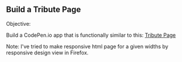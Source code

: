 
## Build a Tribute Page

Objective: 

Build a CodePen.io app that is functionally similar to this: [Tribute Page](http://codepen.io/FreeCodeCamp/full/wMQrXV)

Note: I've tried to make responsive html page for a given widths by responsive design view in Firefox. 
